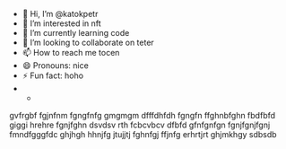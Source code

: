 - 👋 Hi, I’m @katokpetr
- 👀 I’m interested in nft
- 🌱 I’m currently learning code
- 💞️ I’m looking to collaborate on teter
- 📫 How to reach me tocen
- 😄 Pronouns: nice
- ⚡ Fun fact: hoho
- +
<!---
katokpetr/katokpetr is a ✨ special ✨ repository because its `README.md` (this file) appears on your GitHub profile.
You can click the Preview link to take a look at your changes.
--->
gvfrgbf
fgjnfnm
fgngfnfg
gmgmgm
dfffdhfdh
fgngfn
ffghnbfghn
fbdfbfd
giggi
hrehre
fgnjfghn
dsvdsv
rth
fcbcvbcv
dfbfd
gfnfgnfgn
fgnjfgnjfgnj
fmndfgggfdc
ghjhgh
hhnjfg
jtujjtj
fghnfgj
ffjnfg
erhrtjrt
ghjmkhgy
sdbsdb

